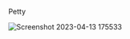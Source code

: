 Petty 

![Screenshot 2023-04-13 175533](https://github.com/SuraAtta/fourth-stage-project-frontend/assets/96949252/e8531a28-2453-49d2-8087-218cdf30f298)
